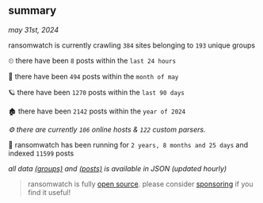 
## summary
_may 31st, 2024_

ransomwatch is currently crawling `384` sites belonging to `193` unique groups

⏲ there have been `8` posts within the `last 24 hours`

🦈 there have been `494` posts within the `month of may`

🪐 there have been `1270` posts within the `last 90 days`

🏚 there have been `2142` posts within the `year of 2024`

_⚙️ there are currently `106` online hosts & `122` custom parsers._

🦕 ransomwatch has been running for `2 years, 8 months and 25 days` and indexed `11599` posts

_all data  [(groups)](http://ransomwhat.telemetry.ltd/groups) and [(posts)](http://ransomwhat.telemetry.ltd/posts) is available in JSON (updated hourly)_

> ransomwatch is fully [open source](https://github.com/joshhighet/ransomwatch#ransomwatch--). please consider [sponsoring](https://github.com/sponsors/joshhighet) if you find it useful!
